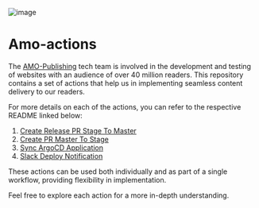 ![image](https://github.com/amomama/amo-actions/assets/65898490/d8bcdba6-c28a-4fb8-8378-d8379dec02dc)

# Amo-actions

The [AMO-Publishing](https://amo.tech/company/amo-publishing) tech team is involved in the development and testing of websites with an audience of over 40 million readers. This repository contains a set of actions that help us in implementing seamless content delivery to our readers.

For more details on each of the actions, you can refer to the respective README linked below:

1. [Create Release PR Stage To Master](https://github.com/amomama/amo-actions/tree/master/create-release-pull-request)
2. [Create PR Master To Stage](https://github.com/amomama/amo-actions/tree/master/pull-master-to-stage)
3. [Sync ArgoCD Application](https://github.com/amomama/amo-actions/tree/master/wait-sync-argo)
4. [Slack Deploy Notification](https://github.com/amomama/amo-actions/tree/master/slack-deploy-notification)

These actions can be used both individually and as part of a single workflow, providing flexibility in implementation.

Feel free to explore each action for a more in-depth understanding.
